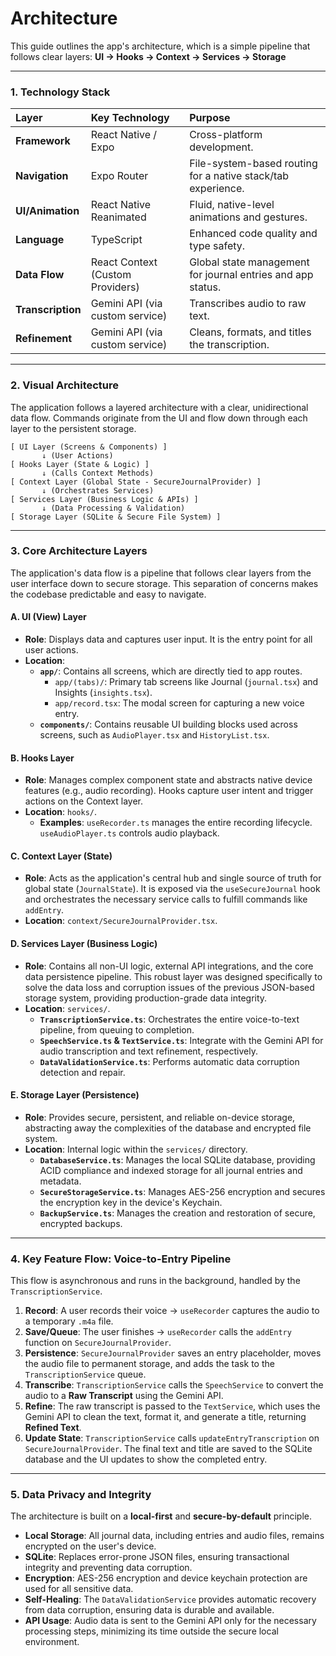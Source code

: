 # Architecture

This guide outlines the app's architecture, which is a simple pipeline that follows clear layers: **UI → Hooks → Context → Services → Storage**

-----

### 1\. Technology Stack

| Layer | Key Technology | Purpose |
| :--- | :--- | :--- |
| **Framework** | React Native / Expo | Cross-platform development. |
| **Navigation** | Expo Router | File-system-based routing for a native stack/tab experience. |
| **UI/Animation** | React Native Reanimated | Fluid, native-level animations and gestures. |
| **Language** | TypeScript | Enhanced code quality and type safety. |
| **Data Flow** | React Context (Custom Providers) | Global state management for journal entries and app status. |
| **Transcription** | Gemini API (via custom service) | Transcribes audio to raw text. |
| **Refinement** | Gemini API (via custom service) | Cleans, formats, and titles the transcription. |

-----

### 2\. Visual Architecture

The application follows a layered architecture with a clear, unidirectional data flow. Commands originate from the UI and flow down through each layer to the persistent storage.

```
[ UI Layer (Screens & Components) ]
       ↓ (User Actions)
[ Hooks Layer (State & Logic) ]
       ↓ (Calls Context Methods)
[ Context Layer (Global State - SecureJournalProvider) ]
       ↓ (Orchestrates Services)
[ Services Layer (Business Logic & APIs) ]
       ↓ (Data Processing & Validation)
[ Storage Layer (SQLite & Secure File System) ]
```

-----

### 3\. Core Architecture Layers

The application's data flow is a pipeline that follows clear layers from the user interface down to secure storage. This separation of concerns makes the codebase predictable and easy to navigate.

#### A. UI (View) Layer

  * **Role**: Displays data and captures user input. It is the entry point for all user actions.
  * **Location**:
      * **`app/`**: Contains all screens, which are directly tied to app routes.
          * `app/(tabs)/`: Primary tab screens like Journal (`journal.tsx`) and Insights (`insights.tsx`).
          * `app/record.tsx`: The modal screen for capturing a new voice entry.
      * **`components/`**: Contains reusable UI building blocks used across screens, such as `AudioPlayer.tsx` and `HistoryList.tsx`.

#### B. Hooks Layer

  * **Role**: Manages complex component state and abstracts native device features (e.g., audio recording). Hooks capture user intent and trigger actions on the Context layer.
  * **Location**: `hooks/`.
      * **Examples**: `useRecorder.ts` manages the entire recording lifecycle. `useAudioPlayer.ts` controls audio playback.

#### C. Context Layer (State)

  * **Role**: Acts as the application's central hub and single source of truth for global state (`JournalState`). It is exposed via the `useSecureJournal` hook and orchestrates the necessary service calls to fulfill commands like `addEntry`.
  * **Location**: `context/SecureJournalProvider.tsx`.

#### D. Services Layer (Business Logic)

  * **Role**: Contains all non-UI logic, external API integrations, and the core data persistence pipeline. This robust layer was designed specifically to solve the data loss and corruption issues of the previous JSON-based storage system, providing production-grade data integrity.
  * **Location**: `services/`.
      * **`TranscriptionService.ts`**: Orchestrates the entire voice-to-text pipeline, from queuing to completion.
      * **`SpeechService.ts` & `TextService.ts`**: Integrate with the Gemini API for audio transcription and text refinement, respectively.
      * **`DataValidationService.ts`**: Performs automatic data corruption detection and repair.

#### E. Storage Layer (Persistence)

  * **Role**: Provides secure, persistent, and reliable on-device storage, abstracting away the complexities of the database and encrypted file system.
  * **Location**: Internal logic within the `services/` directory.
      * **`DatabaseService.ts`**: Manages the local SQLite database, providing ACID compliance and indexed storage for all journal entries and metadata.
      * **`SecureStorageService.ts`**: Manages AES-256 encryption and secures the encryption key in the device's Keychain.
      * **`BackupService.ts`**: Manages the creation and restoration of secure, encrypted backups.

-----

### 4\. Key Feature Flow: Voice-to-Entry Pipeline

This flow is asynchronous and runs in the background, handled by the `TranscriptionService`.

1.  **Record**: A user records their voice → `useRecorder` captures the audio to a temporary `.m4a` file.
2.  **Save/Queue**: The user finishes → `useRecorder` calls the `addEntry` function on `SecureJournalProvider`.
3.  **Persistence**: `SecureJournalProvider` saves an entry placeholder, moves the audio file to permanent storage, and adds the task to the `TranscriptionService` queue.
4.  **Transcribe**: `TranscriptionService` calls the `SpeechService` to convert the audio to a **Raw Transcript** using the Gemini API.
5.  **Refine**: The raw transcript is passed to the `TextService`, which uses the Gemini API to clean the text, format it, and generate a title, returning **Refined Text**.
6.  **Update State**: `TranscriptionService` calls `updateEntryTranscription` on `SecureJournalProvider`. The final text and title are saved to the SQLite database and the UI updates to show the completed entry.

-----

### 5\. Data Privacy and Integrity

The architecture is built on a **local-first** and **secure-by-default** principle.

  * **Local Storage**: All journal data, including entries and audio files, remains encrypted on the user's device.
  * **SQLite**: Replaces error-prone JSON files, ensuring transactional integrity and preventing data corruption.
  * **Encryption**: AES-256 encryption and device keychain protection are used for all sensitive data.
  * **Self-Healing**: The `DataValidationService` provides automatic recovery from data corruption, ensuring data is durable and available.
  * **API Usage**: Audio data is sent to the Gemini API only for the necessary processing steps, minimizing its time outside the secure local environment.
  